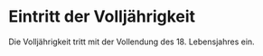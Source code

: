 # Eintritt der Volljährigkeit

Die Volljährigkeit tritt mit der Vollendung des 18. Lebensjahres ein. 

